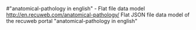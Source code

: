 #"anatomical-pathology in english" - Flat file data model
http://en.recuweb.com/anatomical-pathology/
Flat JSON file data model of the recuweb portal "anatomical-pathology in english"

